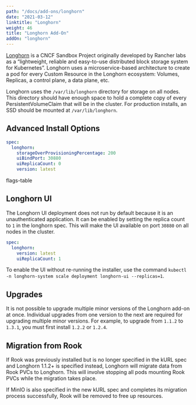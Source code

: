 ```yaml
---
path: "/docs/add-ons/longhorn"
date: "2021-03-12"
linktitle: "Longhorn"
weight: 46
title: "Longhorn Add-On"
addOn: "longhorn"
---
```


[Longhorn](https://longhorn.io/) is a CNCF Sandbox Project originally developed by Rancher labs as a “lightweight, reliable and easy-to-use distributed block storage system for Kubernetes”. Longhorn uses a microservice-based architecture to create a pod for every Custom Resource in the Longhorn ecosystem: Volumes, Replicas, a control plane, a data plane, etc.

Longhorn uses the `/var/lib/longhorn` directory for storage on all nodes.
This directory should have enough space to hold a complete copy of every PersistentVolumeClaim that will be in the cluster.
For production installs, an SSD should be mounted at `/var/lib/longhorn`.

## Advanced Install Options

```yaml
spec:
  longhorn:
    storageOverProvisioningPercentage: 200
    uiBindPort: 30880
    uiReplicaCount: 0
    version: latest
```

flags-table

## Longhorn UI

The Longhorn UI deployment does not run by default because it is an unauthenticated application.
It can be enabled by setting the replica count to `1` in the longhorn spec.
This will make the UI available on port `30880` on all nodes in the cluster.

```yaml
spec:
  longhorn:
    version: latest
    uiReplicaCount: 1
```

To enable the UI without re-running the installer, use the command `kubectl -n longhorn-system scale deployment longhorn-ui --replicas=1`.

## Upgrades

It is not possible to upgrade multiple minor versions of the Longhorn add-on at once.
Individual upgrades from one version to the next are required for upgrading multiple minor versions.
For example, to upgrade from `1.1.2` to `1.3.1`, you must first install `1.2.2` or `1.2.4`.

## Migration from Rook

If Rook was previously installed but is no longer specified in the kURL spec and Longhorn 1.1.2+ is specified instead, Longhorn will migrate data from Rook PVCs to Longhorn.
This will involve stopping all pods mounting Rook PVCs while the migration takes place.

If MinIO is also specified in the new kURL spec and completes its migration process successfully, Rook will be removed to free up resources.
